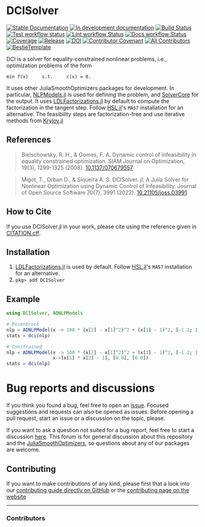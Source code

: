 # DCISolver

[![Stable Documentation](https://img.shields.io/badge/docs-stable-blue.svg)](https://JuliaSmoothOptimizers.github.io/DCISolver.jl/stable)
[![In development documentation](https://img.shields.io/badge/docs-dev-blue.svg)](https://JuliaSmoothOptimizers.github.io/DCISolver.jl/dev)
[![Build Status](https://github.com/JuliaSmoothOptimizers/DCISolver.jl/workflows/Test/badge.svg)](https://github.com/JuliaSmoothOptimizers/DCISolver.jl/actions)
[![Test workflow status](https://github.com/JuliaSmoothOptimizers/DCISolver.jl/actions/workflows/Test.yml/badge.svg?branch=main)](https://github.com/JuliaSmoothOptimizers/DCISolver.jl/actions/workflows/Test.yml?query=branch%3Amain)
[![Lint workflow Status](https://github.com/JuliaSmoothOptimizers/DCISolver.jl/actions/workflows/Lint.yml/badge.svg?branch=main)](https://github.com/JuliaSmoothOptimizers/DCISolver.jl/actions/workflows/Lint.yml?query=branch%3Amain)
[![Docs workflow Status](https://github.com/JuliaSmoothOptimizers/DCISolver.jl/actions/workflows/Docs.yml/badge.svg?branch=main)](https://github.com/JuliaSmoothOptimizers/DCISolver.jl/actions/workflows/Docs.yml?query=branch%3Amain)
[![Coverage](https://codecov.io/gh/JuliaSmoothOptimizers/DCISolver.jl/branch/main/graph/badge.svg)](https://codecov.io/gh/JuliaSmoothOptimizers/DCISolver.jl)
[![Release](https://img.shields.io/github/v/release/JuliaSmoothOptimizers/DCISolver.jl.svg?style=flat-square)](https://github.com/JuliaSmoothOptimizers/DCISolver.jl/releases)
[![DOI](https://joss.theoj.org/papers/10.21105/joss.03991/status.svg)](https://doi.org/10.21105/joss.03991)
[![Contributor Covenant](https://img.shields.io/badge/Contributor%20Covenant-2.1-4baaaa.svg)](CODE_OF_CONDUCT.md)
[![All Contributors](https://img.shields.io/github/all-contributors/JuliaSmoothOptimizers/DCISolver.jl?labelColor=5e1ec7&color=c0ffee&style=flat-square)](#contributors)
[![BestieTemplate](https://img.shields.io/endpoint?url=https://raw.githubusercontent.com/JuliaBesties/BestieTemplate.jl/main/docs/src/assets/badge.json)](https://github.com/JuliaBesties/BestieTemplate.jl)

DCI is a solver for equality-constrained nonlinear problems, i.e.,
optimization problems of the form

    min f(x)     s.t.     c(x) = 0.

It uses other JuliaSmoothOptimizers packages for development.
In particular, [NLPModels.jl](https://github.com/JuliaSmoothOptimizers/NLPModels.jl) is used for defining the problem, and [SolverCore](https://github.com/JuliaSmoothOptimizers/SolverCore.jl) for the output.
It uses [LDLFactorizations.jl](https://github.com/JuliaSmoothOptimizers/LDLFactorizations.jl) by default to compute the factorization in the tangent step. Follow [HSL.jl](https://github.com/JuliaSmoothOptimizers/HSL.jl)'s `MA57` installation for an alternative.
The feasibility steps are factorization-free and use iterative methods from [Krylov.jl](https://github.com/JuliaSmoothOptimizers/Krylov.jl)

## References

> Bielschowsky, R. H., & Gomes, F. A.
> Dynamic control of infeasibility in equality constrained optimization.
> SIAM Journal on Optimization, 19(3), 1299-1325 (2008).
> [10.1137/070679557](https://doi.org/10.1137/070679557)

> Migot, T., Orban D., & Siqueira A. S.
> DCISolver. jl: A Julia Solver for Nonlinear Optimization using Dynamic Control of Infeasibility.
> Journal of Open Source Software 70(7), 3991 (2022).
> [10.21105/joss.03991](https://doi.org/10.21105/joss.03991)

## How to Cite

If you use DCISolver.jl in your work, please cite using the reference given in [CITATION.cff](https://github.com/JuliaSmoothOptimizers/DCISolver.jl/blob/main/CITATION.cff).

## Installation

1. [LDLFactorizations.jl](https://github.com/JuliaSmoothOptimizers/LDLFactorizations.jl) is used by default. Follow [HSL.jl](https://github.com/JuliaSmoothOptimizers/HSL.jl)'s `MA57` installation for an alternative.
2. `pkg> add DCISolver`

## Example

```julia
using DCISolver, ADNLPModels

# Rosenbrock
nlp = ADNLPModel(x -> 100 * (x[2] - x[1]^2)^2 + (x[1] - 1)^2, [-1.2; 1.0])
stats = dci(nlp)

# Constrained
nlp = ADNLPModel(x -> 100 * (x[2] - x[1]^2)^2 + (x[1] - 1)^2, [-1.2; 1.0],
                 x->[x[1] * x[2] - 1], [0.0], [0.0])
stats = dci(nlp)
```

# Bug reports and discussions

If you think you found a bug, feel free to open an [issue](https://github.com/JuliaSmoothOptimizers/DCISolver.jl/issues).
Focused suggestions and requests can also be opened as issues. Before opening a pull request, start an issue or a discussion on the topic, please.

If you want to ask a question not suited for a bug report, feel free to start a discussion [here](https://github.com/JuliaSmoothOptimizers/Organization/discussions). This forum is for general discussion about this repository and the [JuliaSmoothOptimizers](https://github.com/JuliaSmoothOptimizers), so questions about any of our packages are welcome.

## Contributing

If you want to make contributions of any kind, please first that a look into our [contributing guide directly on GitHub](docs/src/90-contributing.md) or the [contributing page on the website](https://JuliaSmoothOptimizers.github.io/DCISolver.jl/dev/90-contributing/)

---

### Contributors

<!-- ALL-CONTRIBUTORS-LIST:START - Do not remove or modify this section -->
<!-- prettier-ignore-start -->
<!-- markdownlint-disable -->

<!-- markdownlint-restore -->
<!-- prettier-ignore-end -->

<!-- ALL-CONTRIBUTORS-LIST:END -->
